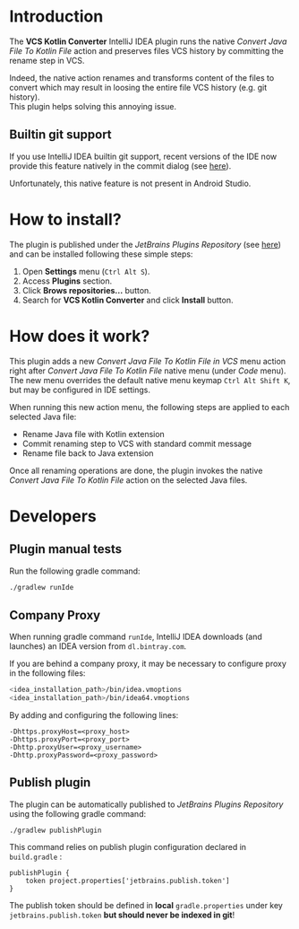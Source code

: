 # Introduction

The __VCS Kotlin Converter__ IntelliJ IDEA plugin runs the native *Convert Java File To Kotlin File* action and preserves files VCS 
history by committing the rename step in VCS.

Indeed, the native action renames and transforms content of the files to convert which may result in loosing the 
entire file VCS history (e.g. git history).  
This plugin helps solving this annoying issue.

## Builtin git support

If you use IntelliJ IDEA builtin git support, recent versions of the IDE now provide this feature natively in the 
commit dialog (see [here](https://medvector.github.io/kotlin/converting-to-Kotlin/)).

Unfortunately, this native feature is not present in Android Studio. 

# How to install?

The plugin is published under the *JetBrains Plugins Repository* (see [here](https://plugins.jetbrains.com/plugin/10862-vcs-kotlin-converter)) 
and can be installed following these simple steps:

 1. Open __Settings__ menu (`Ctrl Alt S`).
 2. Access __Plugins__ section.
 3. Click __Brows repositories...__ button.
 4. Search for __VCS Kotlin Converter__ and click __Install__ button.


# How does it work?

This plugin adds a new *Convert Java File To Kotlin File in VCS* menu action right after *Convert Java File To Kotlin File* 
native menu (under *Code* menu).  
The new menu overrides the default native menu keymap `Ctrl Alt Shift K`, but may be configured in IDE settings.

When running this new action menu, the following steps are applied to each selected Java file:

 - Rename Java file with Kotlin extension
 - Commit renaming step to VCS with standard commit message 
 - Rename file back to Java extension

Once all renaming operations are done, the plugin invokes the native *Convert Java File To Kotlin File* action on the 
selected Java files.


# Developers

## Plugin manual tests

Run the following gradle command:
```sh
./gradlew runIde
```

## Company Proxy

When running gradle command `runIde`, IntelliJ IDEA downloads (and launches) an IDEA version from `dl.bintray.com`.

If you are behind a company proxy, it may be necessary to configure proxy in the following files:

```sh
<idea_installation_path>/bin/idea.vmoptions
<idea_installation_path>/bin/idea64.vmoptions
```

By adding and configuring the following lines:

```
-Dhttps.proxyHost=<proxy_host>
-Dhttps.proxyPort=<proxy_port>
-Dhttp.proxyUser=<proxy_username> 
-Dhttp.proxyPassword=<proxy_password>
```

## Publish plugin

The plugin can be automatically published to *JetBrains Plugins Repository* using the following gradle command:

```
./gradlew publishPlugin
```

This command relies on publish plugin configuration declared in `build.gradle` :

```
publishPlugin {
    token project.properties['jetbrains.publish.token']
}
```

The publish token should be defined in **local** `gradle.properties` under key `jetbrains.publish.token` **but 
should never be indexed in git**!